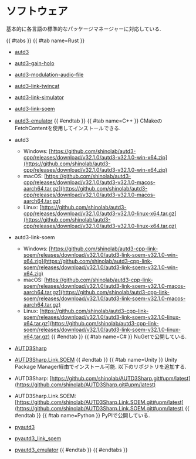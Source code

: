 # ソフトウェア

基本的に各言語の標準的なパッケージマネージャーに対応している.

{{ #tabs }}
{{ #tab name=Rust }}
- [autd3](https://crates.io/crates/autd3)
- [autd3-gain-holo](https://crates.io/crates/autd3-gain-holo)
- [autd3-modulation-audio-file](https://crates.io/crates/autd3-modulation-audio-file)
- [autd3-link-twincat](https://crates.io/crates/autd3-link-twincat)
- [autd3-link-simulator](https://crates.io/crates/autd3-link-simulator)
- [autd3-link-soem](https://crates.io/crates/autd3-link-soem)
- [autd3-emulator](https://crates.io/crates/autd3-emulator)
{{ #endtab }}
{{ #tab name=C++ }}
CMakeのFetchContentを使用してインストールできる.

- autd3
    - Windows: [https://github.com/shinolab/autd3-cpp/releases/download/v32.1.0/autd3-v32.1.0-win-x64.zip](https://github.com/shinolab/autd3-cpp/releases/download/v32.1.0/autd3-v32.1.0-win-x64.zip)
    - macOS: [https://github.com/shinolab/autd3-cpp/releases/download/v32.1.0/autd3-v32.1.0-macos-aarch64.tar.gz](https://github.com/shinolab/autd3-cpp/releases/download/v32.1.0/autd3-v32.1.0-macos-aarch64.tar.gz)
    - Linux: [https://github.com/shinolab/autd3-cpp/releases/download/v32.1.0/autd3-v32.1.0-linux-x64.tar.gz](https://github.com/shinolab/autd3-cpp/releases/download/v32.1.0/autd3-v32.1.0-linux-x64.tar.gz)
- autd3-link-soem
    - Windows: [https://github.com/shinolab/autd3-cpp-link-soem/releases/download/v32.1.0/autd3-link-soem-v32.1.0-win-x64.zip](https://github.com/shinolab/autd3-cpp-link-soem/releases/download/v32.1.0/autd3-link-soem-v32.1.0-win-x64.zip)
    - macOS: [https://github.com/shinolab/autd3-cpp-link-soem/releases/download/v32.1.0/autd3-link-soem-v32.1.0-macos-aarch64.tar.gz](https://github.com/shinolab/autd3-cpp-link-soem/releases/download/v32.1.0/autd3-link-soem-v32.1.0-macos-aarch64.tar.gz)
    - Linux: [https://github.com/shinolab/autd3-cpp-link-soem/releases/download/v32.1.0/autd3-link-soem-v32.1.0-linux-x64.tar.gz](https://github.com/shinolab/autd3-cpp-link-soem/releases/download/v32.1.0/autd3-link-soem-v32.1.0-linux-x64.tar.gz)
{{ #endtab }}
{{ #tab name=C# }}
NuGetで公開している.

- [AUTD3Sharp](https://www.nuget.org/packages/AUTD3Sharp)
- [AUTD3Sharp.Link.SOEM](https://www.nuget.org/packages/AUTD3Sharp.Link.SOEM)
{{ #endtab }}
{{ #tab name=Unity }}
Unity Package Manager経由でインストール可能.
以下のリポジトリを追加する.
- AUTD3Sharp: [https://github.com/shinolab/AUTD3Sharp.git#upm/latest](https://github.com/shinolab/AUTD3Sharp.git#upm/latest)
- AUTD3Sharp.Link.SOEM: [https://github.com/shinolab/AUTD3Sharp.Link.SOEM.git#upm/latest](https://github.com/shinolab/AUTD3Sharp.Link.SOEM.git#upm/latest)
{{ #endtab }}
{{ #tab name=Python }}
PyPIで公開している.

- [pyautd3](https://pypi.org/project/pyautd3/)
- [pyautd3_link_soem](https://pypi.org/project/pyautd3_link_soem/)
- [pyautd3_emulator](https://pypi.org/project/pyautd3_emulator/)
{{ #endtab }}
{{ #endtabs }}
